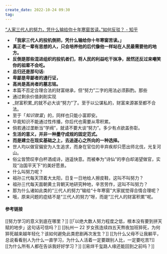 ```yaml
---
create_date: 2022-10-24 09:30
tag: 
---
```

[“人家三代人的努力，凭什么输给你十年寒窗苦读。”如何反驳？ - 知乎](https://www.zhihu.com/question/546129829/answer/2602419044)

- **「我家三代人的投机倒把，凭什么输给你十年寒窗苦读。」**
- **真正老一辈有思想的人，只会培养他的后代像他一样站在人民最需要他的地方。**
- **反倒是那些混进组织的投机者们，将人民的利益吃干抹净，居然还反过来嘲笑你的祖辈不会吃。**
- **总归还是那句话:**
- **卑鄙是卑鄙者的通行证，**
- **高尚是高尚者的墓志铭。**
- 本篇不否定合理合法的财富继承，但“努力”二字的用法必须斟酌。那些
- 通过剩余价值剥削实现
- _财富积累_的就不必大谈“努力”了。至于以公谋私的，财富来源甚至都不合法。
- 至于「_知识致富_」的，同样也只能小富即安。
- 毕竟知识不能通过性传播，你后代也需要从零积累。
- 倘若通过垄断当“学阀”，就请不要大谈“努力”。多少有点欲盖弥彰。
- **生活的意义，并非一种墨守成规的固定范式。**
- **而是建立在现实基础之上，去追逐心之所向的一种选择。**
- 世人均以做官偏安为人生追求，而身在官位的辛弃疾却只愿出师北伐，光复河山。
- 俗尘皆赞叹李白杯酒成诗，逍遥快意。而被奉为“诗仙”的李白却渴望做官，实现“治国平天下”的美好愿景。
- 什么叫努力呢？
- 祖孙三代每天顶着大太阳，日复一日地给人擦皮鞋，这叫不叫努力？
- 祖孙三代每天面朝黄土背朝天地研究种地，辛苦劳作，这叫不叫努力？
- 那为什么诸如此类的“三代人的努力”输给“十年寒窗”大家就觉得合情合理呢？
- 哦，原来问题的症结不是“三代人的努力”呀，而是“三代人的财富积累”呢。


#### 参考链接
[[努力学习的意义到底在哪里？]]
[[「以绝大数人努力程度之低，根本没有要到拼天赋的地步」这句话可信吗？]]
[[杭州一 22 岁女孩连续四五天熬夜加班猝死，为何猝死越来越年轻化？该如何避免此类悲剧再次发生？]]
[[为什么父母不让我躺平，总说看看别人为什么一直学习，为什么人活着一定要跟别人比，一定要吃苦?]]
[[为什么所有人都在告诉我好好学习？]]
[[易烊千玺路人缘还能回到之前吗？]]